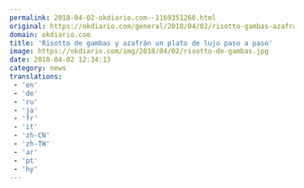 ```yaml
---
permalink: 2018-04-02-okdiario.com--1169351260.html
original: https://okdiario.com/general/2018/04/02/risotto-gambas-azafran-2052644
domain: okdiario.com
title: 'Risotto de gambas y azafrán un plato de lujo paso a paso'
image: https://okdiario.com/img/2018/04/02/risotto-de-gambas.jpg
date: 2018-04-02 12:34:13
category: news
translations: 
 - 'en'
 - 'de'
 - 'ru'
 - 'ja'
 - 'fr'
 - 'it'
 - 'zh-CN'
 - 'zh-TW'
 - 'ar'
 - 'pt'
 - 'hy'
---
```


